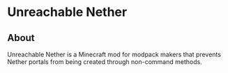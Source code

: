 # Unreachable Nether
## About
Unreachable Nether is a Minecraft mod for modpack makers that prevents Nether portals from being created through non-command methods.
